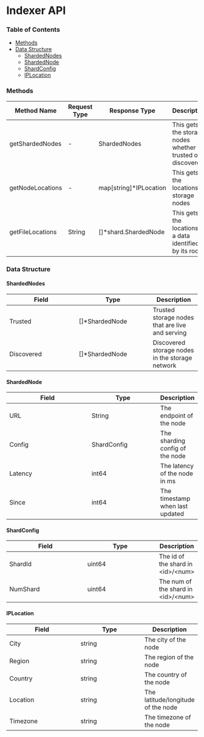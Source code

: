 # Indexer API

### Table of Contents

* [Methods](indexer-api.md#methods)
* [Data Structure](indexer-api.md#data-structure)
  * [ShardedNodes](indexer-api.md#shardednodes)
  * [ShardedNode](indexer-api.md#shardednode)
  * [ShardConfig](indexer-api.md#shardconfig)
  * [IPLocation](indexer-api.md#iplocation)

### Methods

<table><thead><tr><th width="219">Method Name</th><th width="138">Request Type</th><th width="165">Response Type</th><th>Description</th></tr></thead><tbody><tr><td>getShardedNodes</td><td>-</td><td>ShardedNodes</td><td>This gets all the storage nodes whether it's trusted or discovered</td></tr><tr><td>getNodeLocations</td><td>-</td><td>map[string]*IPLocation</td><td>This gets the locations of storage nodes</td></tr><tr><td>getFileLocations</td><td>String</td><td>[]*shard.ShardedNode</td><td>This gets the locations of a data identified by its root</td></tr></tbody></table>

### Data Structure

#### ShardedNodes

<table><thead><tr><th width="167">Field</th><th width="179">Type</th><th>Description</th></tr></thead><tbody><tr><td>Trusted</td><td>[]*ShardedNode</td><td>Trusted storage nodes that are live and serving</td></tr><tr><td>Discovered</td><td>[]*ShardedNode</td><td>Discovered storage nodes in the storage network</td></tr></tbody></table>

#### ShardedNode

<table><thead><tr><th width="211">Field</th><th width="170">Type</th><th>Description</th></tr></thead><tbody><tr><td>URL</td><td>String</td><td>The endpoint of the node</td></tr><tr><td>Config</td><td>ShardConfig</td><td>The sharding config of the node</td></tr><tr><td>Latency</td><td>int64</td><td>The latency of the node in ms</td></tr><tr><td>Since</td><td>int64</td><td>The timestamp when last updated</td></tr></tbody></table>

#### ShardConfig

<table><thead><tr><th width="211">Field</th><th width="197">Type</th><th>Description</th></tr></thead><tbody><tr><td>ShardId</td><td>uint64</td><td>The id of the shard in &#x3C;id>/&#x3C;num></td></tr><tr><td>NumShard</td><td>uint64</td><td>The num of the shard in &#x3C;id>/&#x3C;num></td></tr></tbody></table>

#### IPLocation

<table><thead><tr><th width="211">Field</th><th width="197">Type</th><th>Description</th></tr></thead><tbody><tr><td>City</td><td>string</td><td>The city of the node</td></tr><tr><td>Region</td><td>string</td><td>The region of the node</td></tr><tr><td>Country</td><td>string</td><td>The country of the node</td></tr><tr><td>Location</td><td>string</td><td>The latitude/longitude of the node</td></tr><tr><td>Timezone</td><td>string</td><td>The timezone of the node</td></tr></tbody></table>
